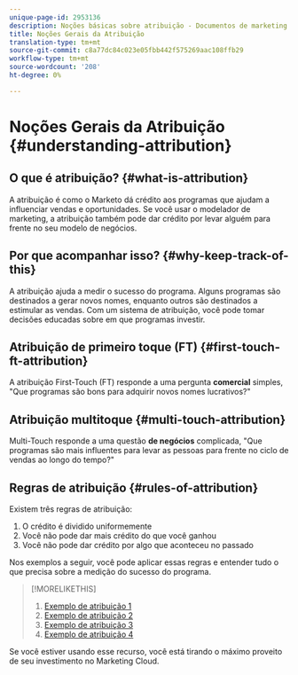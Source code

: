 ```yaml
---
unique-page-id: 2953136
description: Noções básicas sobre atribuição - Documentos de marketing - Documentação do produto
title: Noções Gerais da Atribuição
translation-type: tm+mt
source-git-commit: c8a77dc84c023e05fbb442f575269aac108ffb29
workflow-type: tm+mt
source-wordcount: '208'
ht-degree: 0%

---
```



# Noções Gerais da Atribuição {#understanding-attribution}

## O que é atribuição? {#what-is-attribution}

A atribuição é como o Marketo dá crédito aos programas que ajudam a influenciar vendas e oportunidades. Se você usar o modelador de marketing, a atribuição também pode dar crédito por levar alguém para frente no seu modelo de negócios.

## Por que acompanhar isso? {#why-keep-track-of-this}

A atribuição ajuda a medir o sucesso do programa. Alguns programas são destinados a gerar novos nomes, enquanto outros são destinados a estimular as vendas. Com um sistema de atribuição, você pode tomar decisões educadas sobre em que programas investir.

## Atribuição de primeiro toque (FT) {#first-touch-ft-attribution}

A atribuição First-Touch (FT) responde a uma pergunta **comercial** simples, &quot;Que programas são bons para adquirir novos nomes lucrativos?&quot;

## Atribuição multitoque {#multi-touch-attribution}

Multi-Touch responde a uma questão **de negócios** complicada, &quot;Que programas são mais influentes para levar as pessoas para frente no ciclo de vendas ao longo do tempo?&quot;

## Regras de atribuição {#rules-of-attribution}

Existem três regras de atribuição:

1. O crédito é dividido uniformemente
1. Você não pode dar mais crédito do que você ganhou
1. Você não pode dar crédito por algo que aconteceu no passado

Nos exemplos a seguir, você pode aplicar essas regras e entender tudo o que precisa sobre a medição do sucesso do programa.

>[!MORELIKETHIS]
>
>1. [Exemplo de atribuição 1](/help/marketo/product-docs/reporting/revenue-cycle-analytics/revenue-tools/attribution/attribution-example-1.md)
>1. [Exemplo de atribuição 2](/help/marketo/product-docs/reporting/revenue-cycle-analytics/revenue-tools/attribution/attribution-example-2.md)
>1. [Exemplo de atribuição 3](/help/marketo/product-docs/reporting/revenue-cycle-analytics/revenue-tools/attribution/attribution-example-3.md)
>1. [Exemplo de atribuição 4](/help/marketo/product-docs/reporting/revenue-cycle-analytics/revenue-tools/attribution/attribution-example-4.md)


Se você estiver usando esse recurso, você está tirando o máximo proveito de seu investimento no Marketing Cloud.

